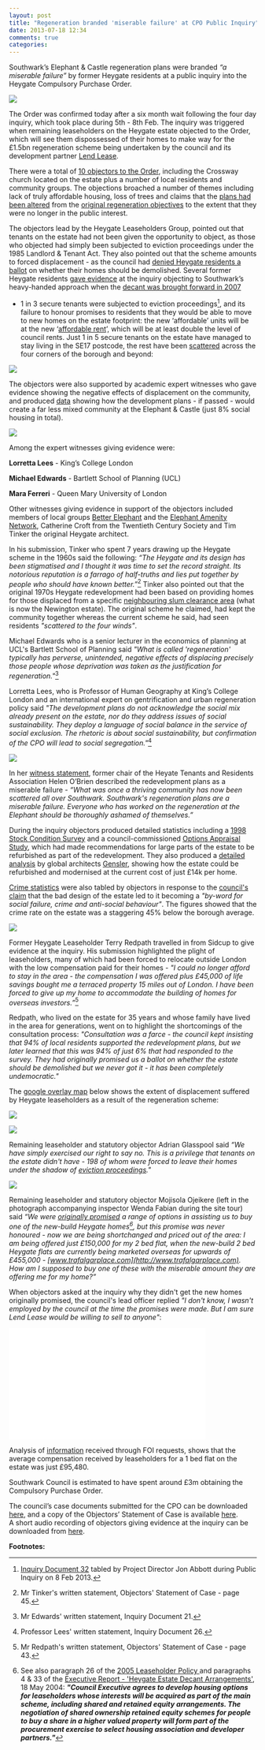 ```yaml
---
layout: post
title: "Regeneration branded 'miserable failure' at CPO Public Inquiry"
date: 2013-07-18 12:34
comments: true
categories: 
---
```

Southwark’s Elephant & Castle regeneration plans were branded _“a miserable 
failure”_ by former Heygate residents at a public inquiry into the Heygate 
Compulsory Purchase Order.

![](http://betterelephant.github.io/images/IMG_3290.JPG)

The Order was confirmed today after a six month wait following the four day 
inquiry, which took place during 5th - 8th Feb. The inquiry was triggered when 
remaining leaseholders on the Heygate estate objected to the Order, which will 
see them dispossessed of their homes to make way for the £1.5bn regeneration 
scheme being undertaken by the council and its development partner [Lend 
Lease](http://lendlease.com).

There were a total of [10 objectors to the 
Order](http://www.southwark.gov.uk/download/8118/core_document_6-objection_table), 
including the Crossway church located on the estate plus a number of local 
residents and community groups. The objections broached a number of themes 
including lack of truly affordable housing, loss of trees and claims that the 
[plans had been altered](http://35percent.org/affordable-housing/) from the 
[original regeneration 
objectives](http://betterelephant.github.io/images/2004SPG.pdf) to the extent 
that they were no longer in the public interest.

The objectors lead by the Heygate Leaseholders Group, pointed out that tenants 
on the estate had not been given the opportunity to object, as those who 
objected had simply been subjected to eviction proceedings under the 1985 
Landlord & Tenant Act. They also pointed out that the scheme amounts to forced 
displacement - as the council had [denied Heygate residents a 
ballot](http://heygate.github.io/displacement.html) on whether their homes 
should be demolished. Several former Heygate residents [gave 
evidence](http://heygate.github.io/img/CPOWitnessStatements.zip) at the inquiry 
objecting to Southwark’s heavy-handed approach when the [decant was brought 
forward in 2007](http://betterelephant.github.io/images/HAPtenantsletter.pdf) 
- 1 in 3 secure tenants were subjected to eviction proceedings[^1], and its 
  failure to honour promises to residents that they would be able to move to 
new homes on the estate footprint: the new ‘affordable’ units will be at the 
new ‘[affordable 
rent](http://www.guardian.co.uk/society/2013/mar/05/social-rents-increases-break-up-communities)’, 
which will be at least double the level of council rents. Just 1 in 5 secure 
tenants on the estate have managed to stay living in the SE17 postcode, the 
rest have been 
[scattered](http://35percent.org/2013-06-08-the-heygate-diaspora/) across the 
four corners of the borough and beyond:

![](http://heygate.github.io/img/DisplacedTenants.png) 

The objectors were also supported by academic expert witnesses who gave evidence showing the negative effects of displacement on the community, and produced [data](http://heygate.github.io/img/tenurechangeanalysis.pdf) showing how the development plans - if passed - would create a far less mixed community at the Elephant & Castle (just 8% social housing in total).

![](http://betterelephant.github.io/images/IMG_3284.JPG)

Among the expert witnesses giving evidence were:

__Lorretta Lees__ - King’s College London

__Michael Edwards__ - Bartlett School of Planning (UCL)

__Mara Ferreri__ - Queen Mary University of London  


Other witnesses giving evidence in support of the objectors included members of 
local groups [Better Elephant](http://betterelephant.org/) and the [Elephant 
Amenity Network](http://elephantamenity.wordpress.com/), Catherine Croft from 
the Twentieth Century Society and Tim Tinker the original Heygate architect. 

In his submission, Tinker who spent 7 years drawing up the Heygate scheme in 
the 1960s said the following: _“The Heygate and its design has been stigmatised 
and I thought it was time to set the record straight. Its notorious reputation 
is a farrago of half-truths and lies put together by people who should have 
known better.”_[^2] Tinker also pointed out that the original 1970s Heygate 
redevelopment had been based on providing homes for those displaced from a 
specific [neighbouring slum clearance 
area](http://heygate.github.io/img/NewingtonEstateSlumClearanceArea.png) (what 
is now the Newington estate). The original scheme he claimed, had kept the 
community together whereas the current scheme he said, had seen residents 
_"scattered to the four winds"_. 

Michael Edwards who is a senior lecturer in the economics of planning at UCL's 
Bartlett School of Planning said _"What is called 'regeneration' typically has 
perverse, unintended, negative effects of displacing precisely those people 
whose deprivation was taken as the justification for regeneration."_[^3]

Lorretta Lees, who is Professor of Human Geography at King’s College London and 
an international expert on gentrification and urban regeneration policy said 
_"The development plans do not acknowledge the social mix already present on 
the estate, nor do they address issues of social sustainability. They deploy a 
language of social balance in the service of social exclusion. The rhetoric is 
about social sustainability, but confirmation of the CPO will lead to social 
segregation."_[^4]


![](http://heygate.github.io/img/examples/helen.jpg)

In her [witness 
statement](http://heygate.github.io/img/examples/HelenObrien.pdf), former chair 
of the Heyate Tenants and Residents Association Helen O’Brien described the 
redevelopment plans as a miserable failure - _“What was once a thriving 
community has now been scattered all over Southwark. Southwark's regeneration 
plans are a miserable failure. Everyone who has worked on the regeneration at 
the Elephant should be thoroughly ashamed of themselves.”_

During the inquiry objectors produced detailed statistics including a [1998 
Stock Condition 
Survey](http://betterelephant.github.io/blog/2012/12/23/1998-southwark-housing-stock-survey/) 
and a council-commissioned [Options Appraisal 
Study](http://heygate.herokuapp.com/monthly-roundup/1998-allot-and-max-survey.html), 
which had made recommendations for large parts of the estate to be refurbished 
as part of the redevelopment. They also produced a [detailed 
analysis](http://heygateestate.wordpress.com/) by global architects 
[Gensler](http://gensler.com/), showing how the estate could be refurbished and 
modernised at the current cost of just £14k per home.
      
[Crime 
statistics](http://betterelephant.github.io/images/HeygateCrimeStats.pdf) were 
also tabled by objectors in response to the [council's 
claim](http://www.youtube.com/watch?v=87Yg_SJoPjw) that the bad design of the 
estate led to it becoming a _"by-word for social failure, crime and anti-social 
behaviour"_. The figures showed that the crime rate on the estate was a 
staggering 45% below the borough average. 

![](http://heygate.github.io/img/TerryRedpath.jpg)

Former Heygate Leaseholder Terry Redpath travelled in from Sidcup to give 
evidence at the inquiry. His submission highlighted the plight of leaseholders, 
many of which had been forced to relocate outside London with the low 
compensation paid for their homes - _"I could no longer afford to stay in the 
area - the compensation I was offered plus £45,000 of life savings bought me a 
terraced property 15 miles out of London. I have been forced to give up my home 
to accommodate the building of homes for overseas investors.”_[^5]

Redpath, who lived on the estate for 35 years and whose family have lived in 
the area for generations, went on to highlight the shortcomings of the 
consultation process: _"Consultation was a farce - the council kept insisting 
that 94% of local residents supported the redevelopment plans, but we later 
learned that this was 94% of just 6% that had responded to the survey.  They 
had originally promised us a ballot on whether the estate should be demolished 
but we never got it - it has been completely undemocratic."_

The [google overlay map](https://maps.google.co.uk/maps/ms?msid=206540700955382422085.0004ddeb74e646a7276ee&msa=0) below shows the extent of displacement suffered by Heygate leaseholders as a result of the regeneration scheme:  

![](http://betterelephant.github.io/images/LeaseholderDisplacement1.png)

![](http://betterelephant.github.io/images/IMG_3286.JPG)

Remaining leaseholder and statutory objector Adrian Glasspool said _“We have 
simply exercised our right to say no. This is a privilege that tenants on the 
estate didn't have - 198 of whom were forced to leave their homes under the 
shadow of [eviction 
proceedings](http://betterelephant.github.io/images/jonabbottCPOinquiry8Feb2013.pdf)."_


![](http://2.bp.blogspot.com/-2ZJgFmnm42M/URLp52OPDEI/AAAAAAAAA9w/03rzKuUo-Js/s400/2013-02-06+10.18.46+HDR+copy.jpg)
 
Remaining leaseholder and statutory objector Mojisola Ojeikere (left in the 
photograph accompanying inspector Wenda Fabian during the site tour) said _“We 
were [originally promised](http://heygate.github.io/img/Appendix8.pdf) a range 
of options in assisting us to buy one of the new-build Heygate homes[^6], but 
this promise was never honoured - now we are being shortchanged and priced out 
of the area: I am being offered just £150,000 for my 2 bed flat, when the 
new-build 2 bed Heygate flats are currently being marketed overseas for upwards 
of £455,000 - [www.trafalgarplace.com](http://www.trafalgarplace.com).
How am I supposed to buy one of these with the miserable amount they are 
offering me for my home?”_ 

When objectors asked at the inquiry why they didn't get the new homes 
originally promised, the council's lead officer replied _"I don't know, I 
wasn't employed by the council at the time the promises were made. But I am 
sure Lend Lease would be willing to sell to anyone"_:
<iframe width="400" height="225" src="//www.youtube.com/embed/bLIg4xGZrPI" frameborder="0" align="center" allowfullscreen></iframe>

Analysis of [information](http://heygate.github.io/img/LBSHeygateacquisitionsOct2012.xls) received through FOI requests, shows that the average compensation received by leaseholders for a 1 bed flat on the estate was just £95,480.

Southwark Council is estimated to have spent around £3m obtaining the Compulsory Purchase Order.

The council’s case documents submitted for the CPO can be downloaded 
[here](http://www.southwark.gov.uk/downloads/download/3287/heygate_compulsory_purchase-core_documents_and_proofs_of_evidence_list), 
and a copy of the Objectors’ Statement of Case is available 
[here](http://betterelephant.github.io/images/HeygateCPOStatementOfCaseFinal.pdf).  
A short audio recording of objectors giving evidence at the inquiry can be 
downloaded from [here](http://heygate.github.io/img/CPORichardLee.mp3). 

__Footnotes:__

[^1]: <a href="http://betterelephant.github.com/images/jonabbottCPOinquiry8Feb2013.pdf">Inquiry 
Document 32</a> tabled by Project Director Jon Abbott during Public Inquiry on 8 Feb 2013.
[^2]: Mr Tinker's written statement, Objectors' Statement of Case - page 45.
[^3]: Mr Edwards' written statement, Inquiry Document 21.
[^4]: Professor Lees' written statement, Inquiry Document 26.
[^5]: Mr Redpath's written statement, Objectors' Statement of Case - page 43.
[^6]: See also paragraph 26 of the <a href="http://heygate.github.io/img/leaseholderpolicy7.png">2005 Leaseholder Policy </a>and paragraphs 4 & 33 of the <a href="http://heygate.github.io/img/18May2004.pdf">Executive Report - 'Heygate Estate Decant Arrangements'</a>, 18 May 2004: <b><i>"Council Executive agrees to develop housing options for leaseholders whose interests will be acquired as part of the main scheme, including shared and retained equity arrangements. The negotiation of shared ownership retained equity schemes for people to buy a 
share in a higher valued property will form part of the procurement exercise to select housing association and developer partners."</i></b>



